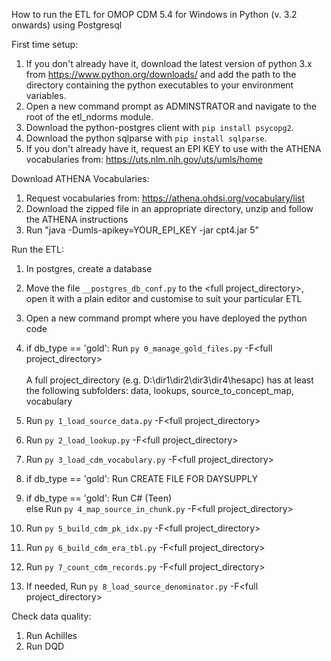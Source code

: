 How to run the ETL for OMOP CDM 5.4 for Windows in Python (v. 3.2 onwards) using Postgresql

First time setup:
1. If you don't already have it, download the latest version of python 3.x from https://www.python.org/downloads/ and add the path to the directory containing the python executables to your environment variables.
2. Open a new command prompt as ADMINSTRATOR and navigate to the root of the etl_ndorms module.
3. Download the python-postgres client with `pip install psycopg2`.
4. Download the python sqlparse with `pip install sqlparse`.
5. If you don't already have it, request an EPI KEY to use with the ATHENA vocabularies from: https://uts.nlm.nih.gov/uts/umls/home

Download ATHENA Vocabularies:
1. Request vocabularies from: https://athena.ohdsi.org/vocabulary/list
2. Download the zipped file in an appropriate directory, unzip and follow the ATHENA instructions
3. Run	"java -Dumls-apikey=YOUR_EPI_KEY -jar cpt4.jar 5"

Run the ETL:
1. In postgres, create a database 
	<!--
	with this comand CREATE DATABASE \<db_name\>
	WITH
	OWNER = postgres
	ENCODING = 'UTF8'
	LC_COLLATE = 'English_United States.1252'
	LC_CTYPE = 'English_United States.1252'
	TABLESPACE = \<appropriate_tablespece\>	#Only if you need the define a tablespace different from the default one
	CONNECTION LIMIT = -1
	IS_TEMPLATE = False;-->

2.	Move the file `__postgres_db_conf.py` to the \<full project_directory\>, open it with a plain editor and customise to suit your particular ETL
3.	Open a new command prompt where you have deployed the python code
4.	if db_type == 'gold': Run `py 0_manage_gold_files.py` -F\<full project_directory\> <br><br>
	A full project_directory (e.g. D:\dir1\dir2\dir3\dir4\hesapc) has at least the following subfolders: data, lookups, source_to_concept_map, vocabulary
5.	Run `py 1_load_source_data.py` -F\<full project_directory\>
6.	Run `py 2_load_lookup.py` -F\<full project_directory\>
7.	Run `py 3_load_cdm_vocabulary.py` -F\<full project_directory\>
8.	if db_type == 'gold': Run CREATE FILE FOR DAYSUPPLY
9.	if db_type == 'gold': Run C\# (Teen)<br>
	else Run `py 4_map_source_in_chunk.py` -F\<full project_directory\><br>
10.	Run `py 5_build_cdm_pk_idx.py` -F\<full project_directory\>
11.	Run `py 6_build_cdm_era_tbl.py` -F\<full project_directory\>
12.	Run `py 7_count_cdm_records.py` -F\<full project_directory\>
13.	If needed, Run `py 8_load_source_denominator.py` -F\<full project_directory\>

Check data quality:<br>
1. Run Achilles<br>
2. Run DQD

